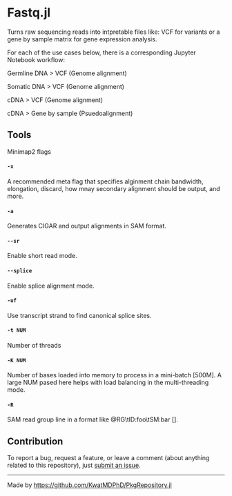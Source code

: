 # Fastq.jl

Turns raw sequencing reads into intpretable files like: VCF for variants or a gene by sample matrix for gene expression analysis.

For each of the use cases below, there is a corresponding Jupyter Notebook workflow:

Germline DNA > VCF (Genome alignment)

Somatic DNA > VCF (Genome alignment)

cDNA > VCF (Genome alignment)

cDNA > Gene by sample (Psuedoalignment)

## Tools

Minimap2 flags

#### `-x ` 
A recommended meta flag that specifies alginment chain bandwidth, elongation, discard, how mnay secondary alignment should be output, and more. 
#### `-a` 
Generates CIGAR and output alignments in SAM format.
#### `--sr` 
Enable short read mode.
#### `--splice` 
Enable splice alignment mode.
#### `-uf`
Use transcript strand to find canonical splice sites. 
#### `-t NUM`
Number of threads
#### `-K NUM`
Number of bases loaded into memory to process in a mini-batch [500M]. A large NUM pased here helps with load balancing in the multi-threading mode.
#### `-R`
SAM read group line in a format like @RG\\tID:foo\\tSM:bar [].

## Contribution

To report a bug, request a feature, or leave a comment (about anything related to this repository), just [submit an issue](https://github.com/KatharineME/Fastq.jl.jl/issues/new/choose).

---

Made by https://github.com/KwatMDPhD/PkgRepository.jl
